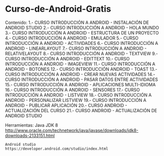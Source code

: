 # Curso-de-Android-Gratis

Contenido:
    1.- CURSO INTRODUCCIÓN A ANDROID - INSTALACIÓN DE ANDROID STUDIO
    2.- CURSO INTRODUCCIÓN A ANDROID - HOLA MUNDO
    3.- CURSO INTRODUCCIÓN A ANDROID - ESTRUCTURA DE UN PROYECTO
    4.- CURSO INTRODUCCIÓN A ANDROID - EMULADOR
    5.- CURSO INTRODUCCIÓN A ANDROID - ACTIVIDADES
    6.- CURSO INTRODUCCIÓN A ANDROID - LINEARLAYOUT
    7.- CURSO INTRODUCCIÓN A ANDROID - RELATIVELAYOUT
    8.- CURSO INTRODUCCIÓN A ANDROID - TEXTVIEW
    9.- CURSO INTRODUCCIÓN A ANDROID - EDITTEXT
    10.- CURSO INTRODUCCIÓN A ANDROID - IMAGEVIEW
    11.- CURSO INTRODUCCIÓN A ANDROID - BOTONES
    12.- CURSO INTRODUCCIÓN ANDROID - TOAST
    13.- CURSO INTRODUCCIÓN A ANDROID - CREAR NUEVAS ACTIVIDADES
    14.- CURSO INTRODUCCIÓN A ANDROID - PASAR DATOS ENTRE ACTIVIDADES
    15.- CURSO INTRODUCCIÓN A ANDROID - APLICACIONES MULTI-IDIOMA
    16.- CURSO INTRODUCCIÓN A ANDROID - SENSORES
    17.- CURSO INTRODUCCIÓN A ANDROID - LISTVIEW
    18.- CURSO INTRODUCCIÓN A ANDROID - PERSONALIZAR LISTVIEW
    19.- CURSO INTRODUCCIÓN A ANDROID - PUBLICAR APLICACIÓN
    20.- CURSO ANDROID - ACTUALIZACIÓN DEL CURSO
    21.- CURSO ANDROID - ACTUALIZACIÓN DE ANDROID STUDIO

Herramientas:
    Java JDK 8
    http://www.oracle.com/technetwork/java/javase/downloads/jdk8-downloads-2133151.html

    Android studio
    https://developer.android.com/studio/index.html
